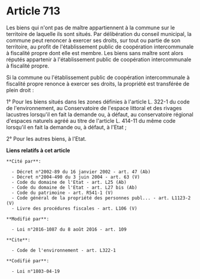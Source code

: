 # Article 713

Les biens qui n'ont pas de maître appartiennent à la commune sur le territoire de laquelle ils sont situés. Par délibération
du conseil municipal, la commune peut renoncer à exercer ses droits, sur tout ou partie de son territoire, au profit de
l'établissement public de coopération intercommunale à fiscalité propre dont elle est membre. Les biens sans maître sont
alors réputés appartenir à l'établissement public de coopération intercommunale à fiscalité propre. 

Si la commune ou l'établissement public de coopération intercommunale à fiscalité propre renonce à exercer ses droits, la
propriété est transférée de plein droit : 

1° Pour les biens situés dans les zones définies à l'article L. 322-1 du code de l'environnement, au Conservatoire de
l'espace littoral et des rivages lacustres lorsqu'il en fait la demande ou, à défaut, au conservatoire régional d'espaces
naturels agréé au titre de l'article L. 414-11 du même code lorsqu'il en fait la demande ou, à défaut, à l'Etat ; 

2° Pour les autres biens, à l'Etat.

**Liens relatifs à cet article**

	**Cité par**:

	  - Décret n°2002-89 du 16 janvier 2002 - art. 47 (Ab)
	  - Décret n°2004-490 du 3 juin 2004 - art. 63 (V)
	  - Code du domaine de l'Etat - art. L25 (Ab)
	  - Code du domaine de l'Etat - art. L27 bis (Ab)
	  - Code du patrimoine - art. R541-1 (V)
	  - Code général de la propriété des personnes publ... - art. L1123-2 (V)
	  - Livre des procédures fiscales - art. L106 (V)

	**Modifié par**:

	  - Loi n°2016-1087 du 8 août 2016 - art. 109

	**Cite**:

	  - Code de l'environnement - art. L322-1

	**Codifié par**:

	  - Loi n°1803-04-19
